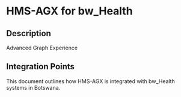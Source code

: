 # HMS-AGX for bw_Health

## Description

Advanced Graph Experience

## Integration Points

This document outlines how HMS-AGX is integrated with bw_Health systems in Botswana.
